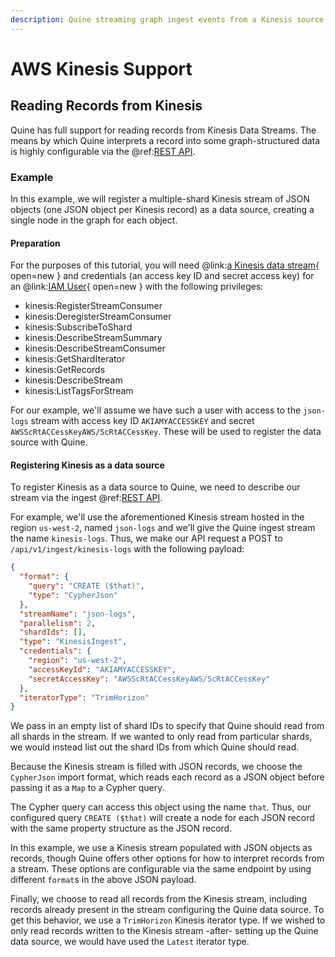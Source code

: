 ```yaml
---
description: Quine streaming graph ingest events from a Kinesis source
---
```

# AWS Kinesis Support

## Reading Records from Kinesis
Quine has full support for reading records from Kinesis Data Streams. The means by which Quine interprets a record into some graph-structured data is highly configurable via the @ref:[REST API](../../reference/rest-api.md).

### Example
In this example, we will register a multiple-shard Kinesis stream of JSON objects (one JSON object per Kinesis record) as a data source, creating a single node in the graph for each object.

#### Preparation
For the purposes of this tutorial, you will need @link:[a Kinesis data stream](https://console.aws.amazon.com/kinesis/home#/streams/create){ open=new } and credentials (an access key ID and secret access key) for an @link:[IAM User](https://console.aws.amazon.com/iam/home?#/users$new?step=details){ open=new } with the following privileges:

 - kinesis:RegisterStreamConsumer
 - kinesis:DeregisterStreamConsumer
 - kinesis:SubscribeToShard
 - kinesis:DescribeStreamSummary
 - kinesis:DescribeStreamConsumer
 - kinesis:GetShardIterator
 - kinesis:GetRecords
 - kinesis:DescribeStream
 - kinesis:ListTagsForStream

 For our example, we'll assume we have such a user with access to the `json-logs` stream with access key ID `AKIAMYACCESSKEY` and secret `AWSScRtACCessKeyAWS/ScRtACCessKey`. These will be used to register the data source with Quine.

#### Registering Kinesis as a data source
To register Kinesis as a data source to Quine, we need to describe our stream via the ingest @ref:[REST API](../../reference/rest-api.md).

For example, we'll use the aforementioned Kinesis stream hosted in the region `us-west-2`, named `json-logs` and we'll give the Quine ingest stream the name `kinesis-logs`. Thus, we make our API request a POST to `/api/v1/ingest/kinesis-logs` with the following payload:

```json
{
  "format": {
    "query": "CREATE ($that)",
    "type": "CypherJson"
  },
  "streamName": "json-logs",
  "parallelism": 2,
  "shardIds": [],
  "type": "KinesisIngest",
  "credentials": {
    "region": "us-west-2",
    "accessKeyId": "AKIAMYACCESSKEY",
    "secretAccessKey": "AWSScRtACCessKeyAWS/ScRtACCessKey"
  },
  "iteratorType": "TrimHorizon"
}
```
We pass in an empty list of shard IDs to specify that Quine should read from all shards in the stream. If we wanted to only read from particular shards, we would instead list out the shard IDs from which Quine should read.

Because the Kinesis stream is filled with JSON records, we choose the `CypherJson` import format, which reads each record as a JSON object before passing it as a `Map` to a Cypher query.

The Cypher query can access this object using the name `that`. Thus, our configured query `CREATE ($that)` will create a node for each JSON record with the same property structure as the JSON record.

In this example, we use a Kinesis stream populated with JSON objects as records, though Quine offers other options for how to interpret records from a stream. These options are configurable via the same endpoint by using different `format`s in the above JSON payload.

Finally, we choose to read all records from the Kinesis stream, including records already present in the stream configuring the Quine data source. To get this behavior, we use a `TrimHorizon` Kinesis iterator type. If we wished to only read records written to the Kinesis stream -after- setting up the Quine data source, we would have used the `Latest` iterator type.

<!-- ## Writing Records to Kinesis -->
<!-- Coming soon!  TODO -->